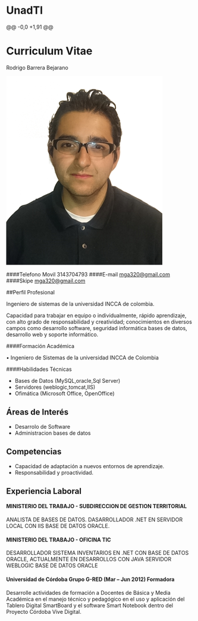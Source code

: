 # UnadTI
@@ -0,0 +1,91 @@
# Curriculum Vitae
Rodrigo Barrera Bejarano


![](https://github.com/rabarrerab/UnadTI/blob/master/1.png)

####Telefono Movil				3143704793
####E-mail				mga320@gmail.com
####Skipe mga320@gmail.com

##Perfil Profesional

Ingeniero de sistemas de la universidad INCCA de colombia.

Capacidad para trabajar en equipo o individualmente, rápido aprendizaje, con alto grado de responsabilidad y creatividad; 
conocimientos en diversos campos como desarrollo software, seguridad informática bases de datos, desarrollo web y soporte informático.

####Formación Académica	

•	Ingeniero de Sistemas de la universidad INCCA de Colombia


####Habilidades Técnicas


- Bases de Datos (MySQL,oracle,Sql Server)
- Servidores (weblogic,tomcat,IIS)
- Ofimática (Microsoft Office,  OpenOffice)

## Áreas de Interés

- Desarrolo de Software
- Administracion bases de datos


## Competencias 

-	Capacidad de adaptación a nuevos entornos de aprendizaje.
-	Responsabilidad y proactividad.




## Experiencia Laboral

#### MINISTERIO DEL TRABAJO - 	SUBDIRECCION DE GESTION TERRITORIAL
ANALISTA DE BASES DE DATOS.
DASARROLLADOR .NET EN SERVIDOR LOCAL CON IIS BASE DE DATOS ORACLE.

#### MINISTERIO DEL TRABAJO - OFICINA TIC
DESARROLLADOR SISTEMA INVENTARIOS EN .NET CON BASE DE DATOS ORACLE, ACTUALMENTE EN DESARROLLOS CON JAVA SERVIDOR WEBLOGIC BASE DE DATOS ORACLE
#### Universidad de Córdoba Grupo G-RED (Mar – Jun 2012) Formadora
Desarrolle actividades de formación a Docentes de Básica y Media Académica en el manejo técnico y pedagógico en el uso y aplicación del Tablero Digital SmartBoard y el software Smart Notebook dentro del Proyecto Córdoba Vive Digital.
